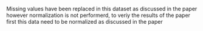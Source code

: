 Missing values have been replaced in this dataset as discussed in the paper however normalization is not performerd, to veriy the results of the paper first this data need to be normalized as discussed in the paper  
